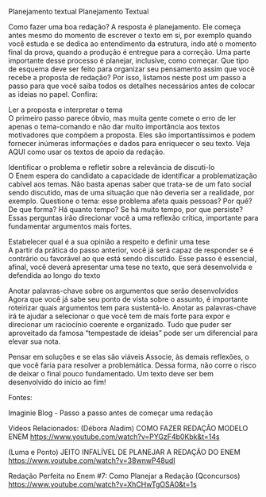 Planejamento textual
Planejamento Textual

Como fazer uma boa redação? A resposta é planejamento. Ele começa antes mesmo do momento de escrever o texto em si, por exemplo quando você estuda e se dedica ao entendimento da estrutura, indo até o momento final da prova, quando a produção é entregue para a correção.
Uma parte importante desse processo é planejar, inclusive, como começar. Que tipo de esquema deve ser feito para organizar seu pensamento assim que você recebe a proposta de redação? Por isso, listamos neste post um passo a passo para que você saiba todos os detalhes necessários antes de colocar as ideias no papel. Confira:

Ler a proposta e interpretar o tema  
O primeiro passo parece óbvio, mas muita gente comete o erro de ler apenas o tema-comando e não dar muito importância aos textos motivadores que compõem a proposta. Eles são importantíssimos e podem fornecer inúmeras informações e dados para enriquecer o seu texto. Veja AQUI como usar os textos de apoio da redação.  

Identificar o problema e refletir sobre a relevância de discuti-lo  
O Enem espera do candidato a capacidade de identificar a problematização cabível aos temas. Não basta apenas saber que trata-se de um fato social sendo discutido, mas de uma situação que não deveria ser a realidade, por exemplo. Questione o tema: esse problema afeta quais pessoas? Por quê? De que forma? Há quanto tempo? Se há muito tempo, por que persiste? Essas perguntas irão direcionar você a uma reflexão crítica, importante para fundamentar argumentos mais fortes.

Estabelecer qual é a sua opinião a respeito e definir uma tese  
A partir da prática do passo anterior, você já será capaz de responder se é contrário ou favorável ao que está sendo discutido. Esse passo é essencial, afinal, você deverá apresentar uma tese no texto, que será desenvolvida e defendida ao longo do texto 

Anotar palavras-chave sobre os argumentos que serão desenvolvidos 
Agora que você já sabe seu ponto de vista sobre o assunto, é importante roteirizar quais argumentos tem para sustentá-lo. Anotar as palavras-chave irá te ajudar a selecionar o que você tem de mais forte para expor e direcionar um raciocínio coerente e organizado. Tudo que puder ser aproveitado da famosa “tempestade de ideias” pode ser um diferencial para elevar sua nota.  

Pensar em soluções e se elas são viáveis 
Associe, às demais reflexões, o que você faria para resolver a problemática. Dessa forma, não corre o risco de deixar o final pouco fundamentado. Um texto deve ser bem desenvolvido do início ao fim!

Fontes:

Imaginie Blog - Passo a passo antes de começar uma redação

Vídeos Relacionados:
(Débora Aladim)
COMO FAZER REDAÇÃO MODELO ENEM
https://www.youtube.com/watch?v=PYGzF4b0Kbk&t=14s

(Luma e Ponto)
JEITO INFALÍVEL DE PLANEJAR A REDAÇÃO DO ENEM
https://www.youtube.com/watch?v=38wnwP48udI

Redação Perfeita no Enem #7: Como Planejar a Redação (Qconcursos)
https://www.youtube.com/watch?v=XhCHwTgOSA0&t=1s

